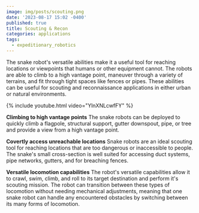 ```yaml
---
image: img/posts/scouting.png
date: '2023-08-17 15:02 -0400'
published: true
title: Scouting & Recon
categories: applications
tags:
  - expeditionary_robotics
---
```

The snake robot's versatile abilities make it a useful tool for reaching locations or viewpoints that humans or other equipment cannot. The robots are able to climb to a high vantage point, maneuver through a variety of terrains, and fit through tight spaces like fences or pipes. These abilities can be useful for scouting and reconnaissance applications in either urban or natural environments.

{% include youtube.html video="YlnXNLcwfFY" %}

**Climbing to high vantage points**
The snake robots can be deployed to quickly climb a flagpole, structural support, gutter downspout, pipe, or tree and provide a view from a high vantage point.

**Covertly access unreachable locations**
Snake robots are an ideal scouting tool for reaching locations that are too dangerous or inaccessible to people. The snake's small cross-section is well suited for accessing duct systems, pipe networks, gutters, and for breaching fences.

**Versatile locomotion capabilities**
The robot's versatile capabilities allow it to crawl, swim, climb, and roll to its target destination and perform it's scouting mission. The robot can transition between these types of locomotion without needing mechanical adjustments, meaning that one snake robot can handle any encountered obstacles by switching between its many forms of locomotion.

